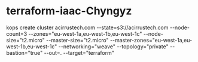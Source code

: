 # terraform-iaac-Chyngyz

kops create cluster acirrustech.com --state=s3://acirrustech.com --node-count=3 --zones="eu-west-1a,eu-west-1b,eu-west-1c" --node-size="t2.micro" --master-size="t2.micro" --master-zones="eu-west-1a,eu-west-1b,eu-west-1c" --networking="weave" --topology="private" --bastion="true" --out=. --target="terraform"
